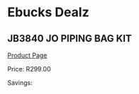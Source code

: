 
# Ebucks Dealz
## JB3840 JO PIPING BAG KIT
[Product Page](https://www.ebucks.com/web/shop/productSelected.do?prodId=1136024174&catId=704983235)

Price: R299.00

Savings: 


	